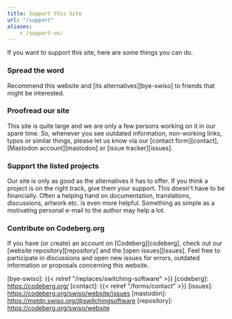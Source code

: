 ```yaml
---
title: Support this Site
url: "/support"
aliases:
    - /support-us/
---
```


If you want to support this site, here are some things you can do.


### Spread the word

Recommend this website and [its alternatives][bye-swiso] to friends that might be interested.


### Proofread our site

This site is quite large and we are only a few persons working on it in our spare time. So, whenever you see outdated information, non-working links, typos or similar things, please let us know via our [contact form][contact], [Mastodon account][mastodon] or [issue tracker][issues].


### Support the listed projects

Our site is only as good as the alternatives it has to offer. If you think a project is on the right track, give them your support. This doesn't have to be financially. Often a helping hand on documentation, translations, discussions, artwork etc. is even more helpful. Something as simple as a motivating personal e-mail to the author may help a lot.


### Contribute on Codeberg.org

If you have (or create) an account on [Codeberg][codeberg], check out our [website repository][repository] and the [open issues][issues]. Feel free to participate in discussions and open new issues for errors, outdated information or proposals concerning this website.


[bye-swiso]: {{< relref "/replaces/switching-software" >}}
[codeberg]: https://codeberg.org/
[contact]: {{< relref "/forms/contact" >}}
[issues]: https://codeberg.org/swiso/website/issues
[mastodon]: https://mstdn.swiso.org/@switchingsoftware
[repository]: https://codeberg.org/swiso/website